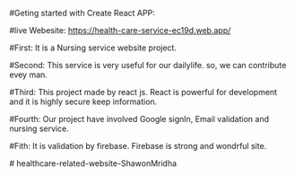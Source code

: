 
#Geting started with Create React APP:



#live Webesite:
https://health-care-service-ec19d.web.app/


#First: It is a Nursing service website project.




#Second: This service is very useful for our dailylife. so, we can contribute evey man.




#Third: This project made by react js. React is powerful for development and it is highly secure keep information.




#Fourth: Our project have involved Google signIn, Email validation and nursing service.




#Fith: It is validation by firebase. Firebase is strong and wondrful site.



#   h e a l t h c a r e - r e l a t e d - w e b s i t e - S h a w o n M r i d h a 
 
 